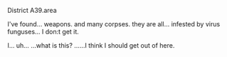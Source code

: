 District A39.area

I've found… weapons.
and many corpses. they are all… infested by virus funguses… I don:t get it.

I… uh… …what is this? 
……I think I should get out of here.
